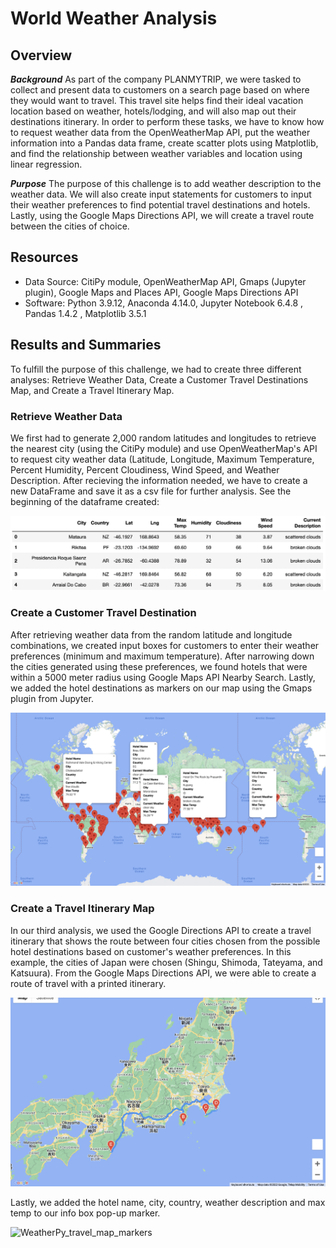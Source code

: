 # World Weather Analysis

## Overview

***Background***
As part of the company PLANMYTRIP, we were tasked to collect and present data to customers on a search page based on where they would want to travel. This travel site helps find their ideal vacation location based on weather, hotels/lodging, and will also map out their destinations itinerary. In order to perform these tasks, we have to know how to request weather data from the OpenWeatherMap API, put the weather information into a Pandas data frame, create scatter plots using Matplotlib, and find the relationship between weather variables and location using linear regression.

***Purpose***
The purpose of this challenge is to add weather description to the weather data. We will also create input statements for customers to input their weather preferences to find potential travel destinations and hotels. Lastly, using the Google Maps Directions API, we will create a travel route between the cities of choice. 


## Resources 
- Data Source: CitiPy module, OpenWeatherMap API, Gmaps (Jupyter plugin), Google Maps and Places API, Google Maps Directions API
- Software: Python 3.9.12, Anaconda 4.14.0, Jupyter Notebook 6.4.8 , Pandas 1.4.2 , Matplotlib 3.5.1


## Results and Summaries
To fulfill the purpose of this challenge, we had to create three different analyses: Retrieve Weather Data, Create a Customer Travel Destinations Map, and Create a Travel Itinerary Map.

### Retrieve Weather Data 
We first had to generate 2,000 random latitudes and longitudes to retrieve the nearest city (using the CitiPy module) and use OpenWeatherMap's API to request city weather data (Latitude, Longitude, Maximum Temperature, Percent Humidity, Percent Cloudiness, Wind Speed, and Weather Description. After recieving the information needed, we have to create a new DataFrame and save it as a csv file for further analysis. See the beginning of the dataframe created:

![Weather_Database](Weather_Database/Weather_Database.png)


### Create a Customer Travel Destination 
After retrieving weather data from the random latitude and longitude combinations, we created input boxes for customers to enter their weather preferences (minimum and maximum temperature). After narrowing down the cities generated using these preferences, we found hotels that were within a 5000 meter radius using Google Maps API Nearby Search. Lastly, we added the hotel destinations as markers on our map using the Gmaps plugin from Jupyter. 

![WeatherPy_vacation_map](Vacation_Search/WeatherPy_vacation_map.png)


### Create a Travel Itinerary Map 
In our third analysis, we used the Google Directions API to create a travel itinerary that shows the route between four cities chosen from the possible hotel destinations based on customer's weather preferences. In this example, the cities of Japan were chosen (Shingu, Shimoda, Tateyama, and Katsuura). From the Google Maps Directions API, we were able to create a route of travel with a printed itinerary. 

![Weather_travel_map](Vacation_Itinerary/Weather_travel_map.png)

Lastly, we added the hotel name, city, country, weather description and max temp to our info box pop-up marker. 

![WeatherPy_travel_map_markers](Vacation_Itinerary/WeatherPy_travel_map_markers.png)




